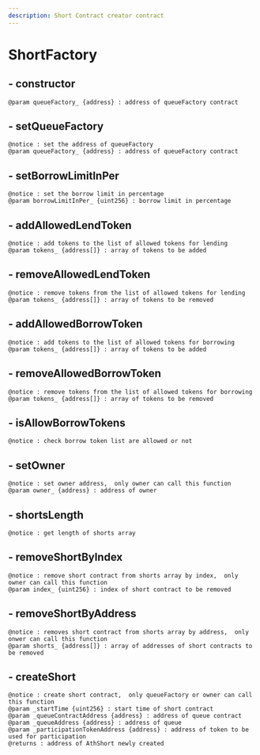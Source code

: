 ```yaml
---
description: Short Contract creator contract
---
```


# ShortFactory

## - constructor

```
@param queueFactory_ {address} : address of queueFactory contract
```

## - setQueueFactory

```
@notice : set the address of queueFactory
@param queueFactory_ {address} : address of queueFactory contract
```

## - setBorrowLimitInPer

```
@notice : set the borrow limit in percentage
@param borrowLimitInPer_ {uint256} : borrow limit in percentage
```

## - addAllowedLendToken

```
@notice : add tokens to the list of allowed tokens for lending
@param tokens_ {address[]} : array of tokens to be added
```

## - removeAllowedLendToken

```
@notice : remove tokens from the list of allowed tokens for lending
@param tokens_ {address[]} : array of tokens to be removed
```

## - addAllowedBorrowToken

```
@notice : add tokens to the list of allowed tokens for borrowing
@param tokens_ {address[]} : array of tokens to be added
```

## - removeAllowedBorrowToken

```
@notice : remove tokens from the list of allowed tokens for borrowing
@param tokens_ {address[]} : array of tokens to be removed
```

## - isAllowBorrowTokens

```
@notice : check borrow token list are allowed or not
```

## - setOwner

```
@notice : set owner address,  only owner can call this function
@param owner_ {address} : address of owner
```

## - shortsLength

```
@notice : get length of shorts array
```

## - removeShortByIndex

```
@notice : remove short contract from shorts array by index,  only owner can call this function
@param index_ {uint256} : index of short contract to be removed
```

## - removeShortByAddress

```
@notice : removes short contract from shorts array by address,  only onwer can call this function
@param shorts_ {address[]} : array of addresses of short contracts to be removed
```

## - createShort

```
@notice : create short contract,  only queueFactory or owner can call this function
@param _startTime {uint256} : start time of short contract
@param _queueContractAddress {address} : address of queue contract
@param _queueAddress {address} : address of queue
@param _participationTokenAddress {address} : address of token to be used for participation
@returns : address of AthShort newly created
```
